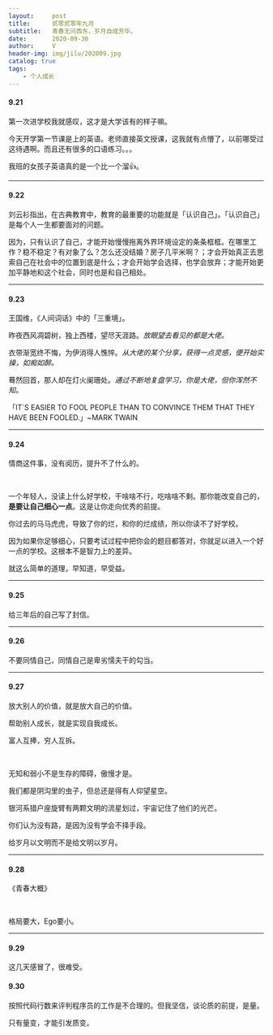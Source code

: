 ```yaml
---
layout:     post
title:      贰零贰零年九月
subtitle:   青春无问西东，岁月自成芳华。
date:       2020-09-30
author:     V
header-img: img/jilu/202009.jpg
catalog: true
tags:
    - 个人成长
---
```


#### 9.21

第一次进学校我就感叹，这才是大学该有的样子嘛。


今天开学第一节课是上的英语。老师直接英文授课，这我就有点懵了，以前哪受过这待遇啊。而且还有很多的口语练习。。。

我班的女孩子英语真的是一个比一个溜👍。

---

#### 9.22

刘云衫指出，在古典教育中，教育的最重要的功能就是「认识自己」。「认识自己」是每个人一生都要面对的问题。

因为，只有认识了自己，才能开始慢慢拖离外界环境设定的条条框框。在哪里工作？稳不稳定？有对象了么？怎么还没结婚？房子几平米啊？；才会开始真正去思索自己在社会中的位置到底是什么；才会开始学会选择，也学会放弃；才能开始更加平静地和这个社会，同时也是和自己相处。

---

#### 9.23

王国维，《人间词话》中的「三重境」。

昨夜西风凋碧树，独上西楼，望尽天涯路。*放眼望去看见的都是大佬。*

衣带渐宽终不悔，为伊消得人憔悴。*从大佬的某个分享，获得一点灵感，便开始实操，如痴如醉。*

蓦然回首，那人却在灯火阑珊处。*通过不断地复盘学习，你是大佬，但你浑然不知。*


「IT`S EASIER TO FOOL PEOPLE THAN TO CONVINCE THEM THAT THEY HAVE BEEN FOOLED.」~MARK TWAIN

---

#### 9.24

情商这件事，没有阅历，提升不了什么的。

<br/>

一个年轻人，没读上什么好学校，干啥啥不行，吃啥啥不剩。那你能改变自己的，**是要让自己细心一点**。这是让你走向优秀的前提。

你过去的马马虎虎，导致了你的烂，和你的烂成绩，所以你读不了好学校。

因为如果你足够细心，只要考试过程中把你会的题目都答对，你就足以进入一个好一点的学校。这根本不是智力上的差异。

就这么简单的道理，早知道，早受益。

---

#### 9.25

给三年后的自己写了封信。

---

#### 9.26

不要同情自己，同情自己是卑劣懦夫干的勾当。

---

#### 9.27

放大别人的价值，就是放大自己的价值。

帮助别人成长，就是实现自我成长。

富人互捧，穷人互拆。

<br />

无知和弱小不是生存的障碍，傲慢才是。

我们都是阴沟里的虫子，但总还是得有人仰望星空。

银河系猎户座旋臂有两颗文明的流星划过，宇宙记住了他们的光芒。

你们认为没有路，是因为没有学会不择手段。

给岁月以文明而不是给文明以岁月。

---

#### 9.28

《青春大概》

<br />

格局要大，Ego要小。

---

#### 9.29

这几天感冒了，很难受。

#### 9.30

按照代码行数来评判程序员的工作是不合理的。但我坚信，谈论质的前提，是量。

只有量变，才能引发质变。